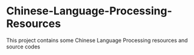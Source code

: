 Chinese-Language-Processing-Resources
=====================================

This project contains some Chinese Language Processing resources and source codes
